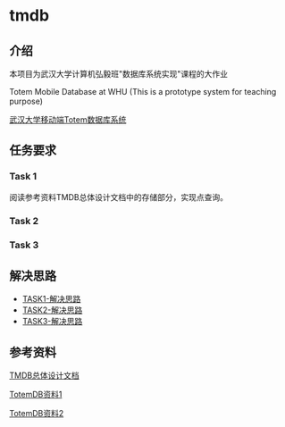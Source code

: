 # tmdb

## 介绍

本项目为武汉大学计算机弘毅班"数据库系统实现"课程的大作业

Totem Mobile Database at WHU (This is a prototype system for teaching purpose)

[武汉大学移动端Totem数据库系统](https://github.com/whu-totemdb/tmdb)

## 任务要求

### Task 1

阅读参考资料TMDB总体设计文档中的存储部分，实现点查询。


### Task 2



### Task 3



## 解决思路

- [TASK1-解决思路](file/task1-solution.md)
- [TASK2-解决思路](file/task2-solution.md)
- [TASK3-解决思路](file/task3-solution.md)

## 参考资料

[TMDB总体设计文档]([TMDB总体设计文档2.0.docx](https://1drv.ms/w/s!AkJmIoQ-NhnAmRBfSvLtwBKlohkF?e=m2WCW2))

[TotemDB资料1](http://totemdb.whu.edu.cn/upload/202102/02/202102022020113648.pdf)

[TotemDB资料2](http://totemdb.whu.edu.cn/upload/202102/02/202102022020276488.pdf)

